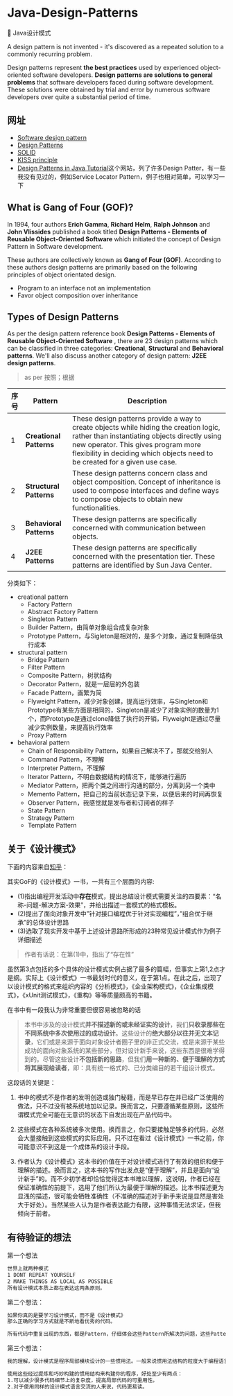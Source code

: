 # Java-Design-Patterns

:leaves: Java设计模式

A design pattern is not invented - it's discovered as a repeated solution to a commonly recurring problem.

Design patterns represent **the best practices** used by experienced object-oriented software developers. **Design patterns are solutions to general problems** that software developers faced during software development. These solutions were obtained by trial and error by numerous software developers over quite a substantial period of time.

## 网址

- [Software design pattern](https://en.wikipedia.org/wiki/Software_design_pattern)
- [Design Patterns](https://en.wikipedia.org/wiki/Design_Patterns)
- [SOLID](https://en.wikipedia.org/wiki/SOLID)
- [KISS principle](https://en.wikipedia.org/wiki/KISS_principle)
- [Design Patterns in Java Tutorial](https://www.tutorialspoint.com/design_pattern/index.htm)这个网站，列了许多Design Patter，有一些我没有见过的，例如Service Locator Pattern，例子也相对简单，可以学习一下

## What is Gang of Four (GOF)?

In 1994, four authors **Erich Gamma**, **Richard Helm**, **Ralph Johnson** and **John Vlissides** published a book titled **Design Patterns - Elements of Reusable Object-Oriented Software** which initiated the concept of Design Pattern in Software development.

These authors are collectively known as **Gang of Four (GOF)**. According to these authors design patterns are primarily based on the following principles of object orientated design.

- Program to an interface not an implementation
- Favor object composition over inheritance

## Types of Design Patterns

As per the design pattern reference book **Design Patterns - Elements of Reusable Object-Oriented Software** , there are 23 design patterns which can be classified in three categories: **Creational**, **Structural** and **Behavioral patterns**. We'll also discuss another category of design pattern: **J2EE design patterns**.

> as per 按照；根据

| 序号 | Pattern                 | Description                                                  |
| ---- | ----------------------- | ------------------------------------------------------------ |
| 1    | **Creational Patterns** | These design patterns provide a way to create objects while hiding the creation logic, rather than instantiating objects directly using new operator. This gives program more flexibility in deciding which objects need to be created for a given use case. |
| 2    | **Structural Patterns** | These design patterns concern class and object composition. Concept of inheritance is used to compose interfaces and define ways to compose objects to obtain new functionalities. |
| 3    | **Behavioral Patterns** | These design patterns are specifically concerned with communication between objects. |
| 4    | **J2EE Patterns**       | These design patterns are specifically concerned with the presentation tier. These patterns are identified by Sun Java Center. |

分类如下：

- creational pattern
  - Factory Pattern
  - Abstract Factory Pattern
  - Singleton Pattern
  - Builder Pattern，由简单对象组合成复杂对象
  - Prototype Pattern，与Sigleton是相对的，是多个对象，通过复制降低执行成本
- structural pattern
  - Bridge Pattern
  - Filter Pattern
  - Composite Pattern，树状结构
  - Decorator Pattern，就是一层层的外包装
  - Facade Pattern，画繁为简
  - Flyweight Pattern，减少对象创建，提高运行效率，与Singleton和Prototype有某些方面是相同的，Singleton是减少了对象实例的数量为1个，而Prototype是通过clone降低了执行的开销，Flyweight是通过尽量减少实例数量，来提高执行效率
  - Proxy Pattern
- behavioral pattern
  - Chain of Responsibility Pattern，如果自己解决不了，那就交给别人
  - Command Pattern，不理解
  - Interpreter Pattern，不理解
  - Iterator Pattern，不明白数据结构的情况下，能够进行遍历
  - Mediator Pattern，把两个类之间进行沟通的部分，分离到另一个类中
  - Memento Pattern，把自己的当前状态记录下来，以便后来的时间再恢复
  - Observer Pattern，我感觉就是发布者和订阅者的样子
  - State Pattern
  - Strategy Pattern
  - Template Pattern

## 关于《设计模式》

下面的内容来自[知乎](https://www.zhihu.com/question/23757906)：

其实GoF的《设计模式》一书，一共有三个层面的内容:

- (1)指出编程开发活动中**存在**模式，提出总结设计模式需要关注的四要素：“名称-问题-解决方案-效果”，并给出描述一套模式的格式模板。
- (2)提出了面向对象开发中”针对接口编程优于针对实现编程”，”组合优于继承”的总体设计思路
- (3)选取了现实开发中基于上述设计思路所形成的23种常见设计模式作为例子详细描述

> 作者有话说：在第(1)中，指出了“存在性”

虽然第3点包括的多个具体的设计模式实例占据了最多的篇幅，但事实上第1,2点才是纲。实际上《设计模式》一书最划时代的意义，在于第1点。在此之后，出现了以设计模式的格式来组织内容的《分析模式》，《企业架构模式》，《企业集成模式》，《xUnit测试模式》，《重构》等等质量颇高的书籍。

在书中有一段我认为非常重要但很容易被忽略的话

> 本书中涉及的设计模式**并不描述新的或未经证实的设计**，我们**只收录那些在不同系统中多次使用过的成功设计**。这些设计的**绝大部分以往并无文本记录**，它们或是来源于面向对象设计者圈子里的非正式交流，或是来源于某些成功的面向对象系统的某些部分，但对设计新手来说，这些东西是很难学得到的。尽管这些设计**不包括新的思路**，但我们**用一种新的、便于理解的方式将其展现给读者**，即：具有统一格式的、已分类编目的若干组设计模式。

这段话的关键是：

1. 书中的模式不是作者的发明创造或独门秘籍，而是早已存在并已经广泛使用的做法，只不过没有被系统地加以记录。换而言之，只要遵循某些原则，这些所谓模式完全可能在无意识的状态下自发出现在产品代码中。

2. 这些模式在各种系统被多次使用。换而言之，你只要接触足够多的代码，必然会大量接触到这些模式的实际应用。只不过在看过《设计模式》一书之前，你可能意识不到这是一个成体系的设计手段。

3. 作者认为《设计模式》这本书的价值在于对设计模式进行了有效的组织和便于理解的描述。换而言之，这本书的写作出发点是“便于理解”，并且是面向“设计新手”的。而不少初学者却恰恰觉得这本书难以理解，这说明，作者已经在保证准确性的前提下，选用了他们所认为最便于理解的描述。比本书描述更为显浅的描述，很可能会牺牲准确性（不准确的描述对于新手来说是显然是害处大于好处）。当然某些人认为是作者表达能力有限，这种事情无法求证，但我倾向于前者。

## 有待验证的想法

第一个想法

```txt
世界上就两种模式
1 DONT REPEAT YOURSELF
2 MAKE THINGS AS LOCAL AS POSSIBLE
所有设计模式本质上都在表达这两条原则。
```

第二个想法：

```txt
如果你真的是要学习设计模式，而不是《设计模式》
那么正确的学习方式就是不断地看优秀的代码。

所有代码中重复出现的东西，都是Pattern，仔细体会这些Pattern所解决的问题，这些Pattern有些可能类似，仔细品味他们之间的区别。最后，你就精通了设计模式。
```

第三个想法：

```txt
我的理解，设计模式是程序局部模块设计的一些惯用法。一般来说惯用法结构的粒度大于编程语言语法元素的粒度，换句话说，语法元素是砖和水泥的话，惯用法就是预制板、通用件。

使用这些经过提炼和巧妙构建的惯用结构来构建你的程序，好处至少有两点：
1.可以减少很多代码细节上的复杂度，提高局部代码的可重用性。
2.对于使用同样的设计模式语言交流的人来说，代码更易读。
```
